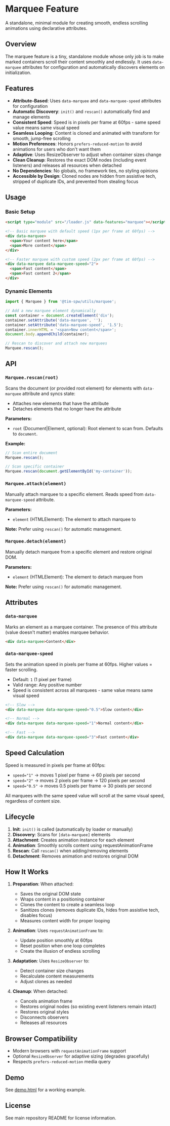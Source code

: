 # Marquee Feature

A standalone, minimal module for creating smooth, endless scrolling animations using declarative attributes.

## Overview

The marquee feature is a tiny, standalone module whose only job is to make marked containers scroll their content smoothly and endlessly. It uses `data-marquee` attributes for configuration and automatically discovers elements on initialization.

## Features

- **Attribute-Based**: Uses `data-marquee` and `data-marquee-speed` attributes for configuration
- **Automatic Discovery**: `init()` and `rescan()` automatically find and manage elements
- **Consistent Speed**: Speed is in pixels per frame at 60fps - same speed value means same visual speed
- **Seamless Looping**: Content is cloned and animated with transform for smooth, jump-free scrolling
- **Motion Preferences**: Honors `prefers-reduced-motion` to avoid animations for users who don't want them
- **Adaptive**: Uses ResizeObserver to adjust when container sizes change
- **Clean Cleanup**: Restores the exact DOM nodes (including event listeners) and releases all resources when detached
- **No Dependencies**: No globals, no framework ties, no styling opinions
- **Accessible by Design**: Cloned nodes are hidden from assistive tech, stripped of duplicate IDs, and prevented from stealing focus

## Usage

### Basic Setup

```html
<script type="module" src="/loader.js" data-features="marquee"></script>

<!-- Basic marquee with default speed (1px per frame at 60fps) -->
<div data-marquee>
  <span>Your content here</span>
  <span>More content</span>
</div>

<!-- Faster marquee with custom speed (2px per frame at 60fps) -->
<div data-marquee data-marquee-speed="2">
  <span>Fast content</span>
  <span>Fast content 2</span>
</div>
```

### Dynamic Elements

```javascript
import { Marquee } from '@tim-spw/utils/marquee';

// Add a new marquee element dynamically
const container = document.createElement('div');
container.setAttribute('data-marquee', '');
container.setAttribute('data-marquee-speed', '1.5');
container.innerHTML = '<span>New content</span>';
document.body.appendChild(container);

// Rescan to discover and attach new marquees
Marquee.rescan();
```

## API

### `Marquee.rescan(root)`

Scans the document (or provided root element) for elements with `data-marquee` attribute and syncs state:
- Attaches new elements that have the attribute
- Detaches elements that no longer have the attribute

**Parameters:**
- `root` (Document|Element, optional): Root element to scan from. Defaults to `document`.

**Example:**
```javascript
// Scan entire document
Marquee.rescan();

// Scan specific container
Marquee.rescan(document.getElementById('my-container'));
```

### `Marquee.attach(element)`

Manually attach marquee to a specific element. Reads speed from `data-marquee-speed` attribute.

**Parameters:**
- `element` (HTMLElement): The element to attach marquee to

**Note:** Prefer using `rescan()` for automatic management.

### `Marquee.detach(element)`

Manually detach marquee from a specific element and restore original DOM.

**Parameters:**
- `element` (HTMLElement): The element to detach marquee from

**Note:** Prefer using `rescan()` for automatic management.

## Attributes

### `data-marquee`

Marks an element as a marquee container. The presence of this attribute (value doesn't matter) enables marquee behavior.

```html
<div data-marquee>Content</div>
```

### `data-marquee-speed`

Sets the animation speed in pixels per frame at 60fps. Higher values = faster scrolling.

- Default: `1` (1 pixel per frame)
- Valid range: Any positive number
- Speed is consistent across all marquees - same value means same visual speed

```html
<!-- Slow -->
<div data-marquee data-marquee-speed="0.5">Slow content</div>

<!-- Normal -->
<div data-marquee data-marquee-speed="1">Normal content</div>

<!-- Fast -->
<div data-marquee data-marquee-speed="3">Fast content</div>
```

## Speed Calculation

Speed is measured in pixels per frame at 60fps:
- `speed="1"` → moves 1 pixel per frame → 60 pixels per second
- `speed="2"` → moves 2 pixels per frame → 120 pixels per second
- `speed="0.5"` → moves 0.5 pixels per frame → 30 pixels per second

All marquees with the same speed value will scroll at the same visual speed, regardless of content size.

## Lifecycle

1. **Init**: `init()` is called (automatically by loader or manually)
2. **Discovery**: Scans for `[data-marquee]` elements
3. **Attachment**: Creates animation instance for each element
4. **Animation**: Smoothly scrolls content using requestAnimationFrame
5. **Rescan**: Call `rescan()` when adding/removing elements
6. **Detachment**: Removes animation and restores original DOM

## How It Works

1. **Preparation**: When attached:
   - Saves the original DOM state
   - Wraps content in a positioning container
   - Clones the content to create a seamless loop
   - Sanitizes clones (removes duplicate IDs, hides from assistive tech, disables focus)
   - Measures content width for proper looping

2. **Animation**: Uses `requestAnimationFrame` to:
   - Update position smoothly at 60fps
   - Reset position when one loop completes
   - Create the illusion of endless scrolling

3. **Adaptation**: Uses `ResizeObserver` to:
   - Detect container size changes
   - Recalculate content measurements
   - Adjust clones as needed

4. **Cleanup**: When detached:
   - Cancels animation frame
   - Restores original nodes (so existing event listeners remain intact)
   - Restores original styles
   - Disconnects observers
   - Releases all resources

## Browser Compatibility

- Modern browsers with `requestAnimationFrame` support
- Optional `ResizeObserver` for adaptive sizing (degrades gracefully)
- Respects `prefers-reduced-motion` media query

## Demo

See [demo.html](demo.html) for a working example.

## License

See main repository README for license information.
